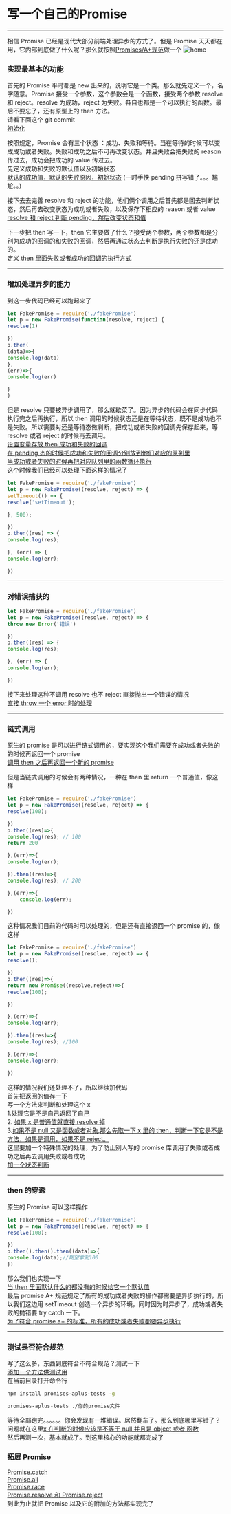 # 写一个自己的Promise
****
相信 Promise 已经是现代大部分前端处理异步的方式了。但是 Promise 天天都在用，它内部到底做了什么呢？那么就按照[Promises/A+规范](https://promisesaplus.com/)做一个
![home](../pic/twly.jpg)

### 实现最基本的功能

首先的 Promise 平时都是 new 出来的，说明它是一个类。那么就先定义一个，名字随意。Promise 接受一个参数，这个参数会是一个函数，接受两个参数 resolve 和 reject。resolve 为成功，reject 为失败。各自也都是一个可以执行的函数。最后不要忘了，还有原型上的 then 方法。  
请看下面这个 git commit  
[初始化](https://github.com/incuisting/fakePromise/commit/68a13666937b9f465e8b6cee97d8ecf803e42c1e)

按照规定，Promise 会有三个状态 ：成功、失败和等待。当在等待的时候可以变成成功或者失败。失败和成功之后不可再改变状态。并且失败会把失败的 reason 传过去，成功会把成功的 value 传过去。  
先定义成功和失败的默认值以及初始状态  
[默认的成功值，默认的失败原因，初始状态](https://github.com/incuisting/fakePromise/commit/cf55dcc1e4a47907ead37e5dfba6b401d67f86c3) (一时手快 pending 拼写错了。。。尴尬。。)

接下去去完善 resolve 和 reject 的功能，他们俩个调用之后首先都是回去判断状态，然后再去改变状态为成功或者失败，以及保存下相应的 reason 或者 value  
[resolve 和 reject 判断 pending，然后改变状态和值](https://github.com/incuisting/fakePromise/commit/55b89b1f4fab84b097c5cdaeee2578835f298589)

下一步把 then 写一下，then 它主要做了什么？接受两个参数，两个参数都是分别为成功的回调的和失败的回调，然后再通过状态去判断是执行失败的还是成功的。  
[定义 then 里面失败或者成功的回调的执行方式](https://github.com/incuisting/fakePromise/commit/d01d78fefe4246000033b8abbbf3e8c3ca5a4ca6)

---

### 增加处理异步的能力

到这一步代码已经可以跑起来了

```JavaScript
let FakePromise = require('./fakePromise')
let p = new FakePromise(function(resolve, reject) {
resolve(1)

})
p.then(
(data)=>{
console.log(data)
},
(err)=>{
console.log(err)

}
)
```

但是 resolve 只要被异步调用了，那么就歇菜了。因为异步的代码会在同步代码执行完之后再执行，所以 then 调用的时候状态还是在等待状态，既不是成功也不是失败。所以需要对还是等待态做判断，把成功或者失败的回调先保存起来，等 resolve 或者 reject 的时候再去调用。  
[设置变量存放 then 成功和失败的回调](https://github.com/incuisting/fakePromise/commit/75bae612f8af4d7a4e02d9e544bf82ae86eb62a5)  
[在 pending 态的时候把成功和失败的回调分别放到他们对应的队列里](https://github.com/incuisting/fakePromise/commit/2d30ce99fdfdd0cb045b83df379df79980c6eca6)  
[当成功或者失败的时候再把对应队列里的函数循环执行](https://github.com/incuisting/fakePromise/commit/5f367c77d3d5e4523d87b581a45c1bfeb4aa7068)  
这个时候我们已经可以处理下面这样的情况了

```JavaScript
let FakePromise = require('./fakePromise')
let p = new FakePromise((resolve, reject) => {
setTimeout(() => {
resolve('setTimeout');

}, 500);

})
p.then((res) => {
console.log(res);

}, (err) => {
console.log(err);

})
```

---

### 对错误捕获的

```JavaScript
let FakePromise = require('./fakePromise')
let p = new FakePromise((resolve, reject) => {
throw new Error('错误')

})
p.then((res) => {
console.log(res);

}, (err) => {
console.log(err);

})
```

接下来处理这种不调用 resolve 也不 reject 直接抛出一个错误的情况  
[直接 throw 一个 error 时的处理](https://github.com/incuisting/fakePromise/commit/ae347391e3e238341dd6f3a9a6eb580f0789ee0d)

---

### 链式调用

原生的 promise 是可以进行链式调用的，要实现这个我们需要在成功或者失败的的时候再返回一个 promise  
[调用 then 之后再返回一个新的 promise](https://github.com/incuisting/fakePromise/commit/34e2f0f3130def50d29ee1eb6e8a0dd1a084937a)

但是当链式调用的时候会有两种情况，一种在 then 里 return 一个普通值，像这样

```JavaScript
let FakePromise = require('./fakePromise')
let p = new FakePromise((resolve, reject) => {
resolve(100);

})
p.then((res)=>{
console.log(res); // 100
return 200

},(err)=>{
console.log(err);

}).then((res)=>{
console.log(res); // 200

},(err)=>{
    console.log(err);

})
```

这种情况我们目前的代码时可以处理的，但是还有直接返回一个 promise 的，像这样

```JavaScript
let FakePromise = require('./fakePromise')
let p = new FakePromise((resolve, reject) => {
resolve();

})
p.then((res)=>{
return new Promise((resolve,reject)=>{
resolve(100);

})

},(err)=>{
console.log(err);

}).then((res)=>{
console.log(res); //100

},(err)=>{
console.log(err);

})
```

这样的情况我们还处理不了，所以继续加代码  
[首先把返回的值存一下](https://github.com/incuisting/fakePromise/commit/71f71ee43b69ea8ee632f3b447dbd49de7955aad)  
写一个方法来判断和处理这个 x  
1.[处理它是不是自己返回了自己](https://github.com/incuisting/fakePromise/commit/71f71ee43b69ea8ee632f3b447dbd49de7955aad)  
2.
[如果 x 是普通值就直接 resolve 掉](https://github.com/incuisting/fakePromise/commit/7c878b2cbf09b0e30258a3bab351f9e37f59bb74)  
3.[如果不是 null 又是函数或者对象,那么先取一下 x 里的 then，判断一下它是不是方法，如果是调用，如果不是 reject。 ](https://github.com/incuisting/fakePromise/commit/1b5a118ff4ee437e6440f278bacc23ff49870fba)  
这里要加一个特殊情况的处理，为了防止别人写的 promise 库调用了失败或者成功之后再去调用失败或者成功  
[加一个状态判断](https://github.com/incuisting/fakePromise/commit/f0dc3c98d75974fa61ac99261e9d949126a0fe5d)

---

### then 的穿透

原生的 Promise 可以这样操作

```JavaScript
let FakePromise = require('./fakePromise')
let p = new FakePromise((resolve, reject) => {
resolve(100);

})
p.then().then().then((data)=>{
console.log(data);//期望拿到100
})
```

那么我们也实现一下  
[当 then 里面默认什么的都没有的时候给它一个默认值](https://github.com/incuisting/fakePromise/commit/aeed599c34c20d213a347cb74853010fb977c338)  
最后 promise A+ 规范规定了所有的成功或者失败的操作都需要是异步执行的，所以我们这边用 setTimeout 创造一个异步的环境，同时因为时异步了，成功或者失败的抛错要 try catch 一下。  
[为了符合 promise a+ 的标准，所有的成功或者失败都要异步执行](https://github.com/incuisting/fakePromise/commit/a645906a30eda73a99e3906ad9a3a28cc9357d59)

---

### 测试是否符合规范

写了这么多，东西到底符合不符合规范？测试一下  
[添加一个方法供测试用](https://github.com/incuisting/fakePromise/commit/ed4e30131fb55bef1237ca4ce007b51981505490)  
在当前目录打开命令行

```bash
npm install promises-aplus-tests -g
```

```bash
promises-aplus-tests ./你的promise文件
```

等待全部跑完。。。。。。你会发现有一堆错误。居然翻车了。那么到底哪里写错了？  
问题就在这里[x 在判断的时候应该是不等于 null 并且是 object 或者 函数](https://github.com/incuisting/fakePromise/commit/fa9c0c2e8a0498121578e122bef717151d3cc883)  
然后再测一次，基本就成了。到这里核心的功能就都完成了

### 拓展 Promise

[Promise.catch](https://github.com/incuisting/fakePromise/commit/445d033d36040460d2aab1a2377bd0a0b91faeb6)  
[Promise.all](https://github.com/incuisting/fakePromise/commit/d82a8014f357d4383d9d27c356330bf76b05a0fe)  
[Promise.race](https://github.com/incuisting/fakePromise/commit/749e4d324cc2a2af5712be348b06f5267e8009b0)  
[Promise.resolve 和 Promise.reject](https://github.com/incuisting/fakePromise/commit/4821704597e5077b0b9161aac9bcf1770459ce00)  
到此为止就把 Promise 以及它的附加的方法都实现完了
